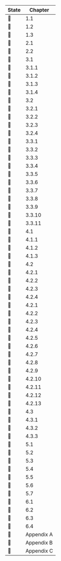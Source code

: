 | State                 | Chapter     |
| --------------------- | ----------- |
| :construction_worker: | 1.1         |
| :red_circle:          | 1.2         |
| :red_circle:          | 1.3         |
| :red_circle:          | 2.1         |
| :red_circle:          | 2.2         |
| :red_circle:          | 3.1         |
| :red_circle:          | 3.1.1       |
| :red_circle:          | 3.1.2       |
| :red_circle:          | 3.1.3       |
| :red_circle:          | 3.1.4       |
| :red_circle:          | 3.2         |
| :red_circle:          | 3.2.1       |
| :red_circle:          | 3.2.2       |
| :red_circle:          | 3.2.3       |
| :red_circle:          | 3.2.4       |
| :red_circle:          | 3.3.1       |
| :red_circle:          | 3.3.2       |
| :red_circle:          | 3.3.3       |
| :red_circle:          | 3.3.4       |
| :red_circle:          | 3.3.5       |
| :red_circle:          | 3.3.6       |
| :red_circle:          | 3.3.7       |
| :red_circle:          | 3.3.8       |
| :red_circle:          | 3.3.9       |
| :red_circle:          | 3.3.10      |
| :red_circle:          | 3.3.11      |
| :red_circle:          | 4.1         |
| :red_circle:          | 4.1.1       |
| :red_circle:          | 4.1.2       |
| :red_circle:          | 4.1.3       |
| :red_circle:          | 4.2         |
| :red_circle:          | 4.2.1       |
| :red_circle:          | 4.2.2       |
| :red_circle:          | 4.2.3       |
| :red_circle:          | 4.2.4       |
| :red_circle:          | 4.2.1       |
| :red_circle:          | 4.2.2       |
| :red_circle:          | 4.2.3       |
| :red_circle:          | 4.2.4       |
| :red_circle:          | 4.2.5       |
| :red_circle:          | 4.2.6       |
| :red_circle:          | 4.2.7       |
| :red_circle:          | 4.2.8       |
| :red_circle:          | 4.2.9       |
| :red_circle:          | 4.2.10      |
| :red_circle:          | 4.2.11      |
| :red_circle:          | 4.2.12      |
| :red_circle:          | 4.2.13      |
| :red_circle:          | 4.3         |
| :red_circle:          | 4.3.1       |
| :red_circle:          | 4.3.2       |
| :red_circle:          | 4.3.3       |
| :red_circle:          | 5.1         |
| :red_circle:          | 5.2         |
| :red_circle:          | 5.3         |
| :red_circle:          | 5.4         |
| :red_circle:          | 5.5         |
| :red_circle:          | 5.6         |
| :red_circle:          | 5.7         |
| :red_circle:          | 6.1         |
| :red_circle:          | 6.2         |
| :red_circle:          | 6.3         |
| :red_circle:          | 6.4         |
| :red_circle:          | Appendix A  |
| :red_circle:          | Appendix B  |
| :red_circle:          | Appendix C  |
